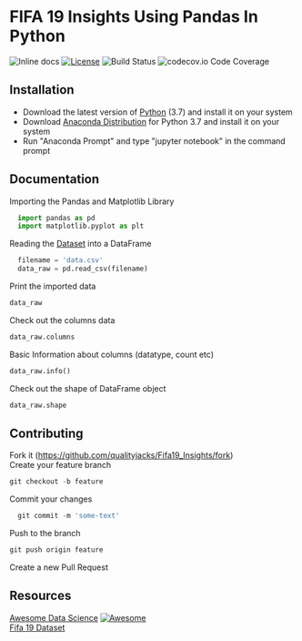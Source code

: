 # FIFA 19 Insights Using Pandas In Python
<img src="https://camo.githubusercontent.com/5e1e40bde51a836bec3ce9c7493e453f64ac1f1b/687474703a2f2f696e63682d63692e6f72672f6769746875622f6477796c2f686170692d617574682d6a7774322e7376673f6272616e63683d6d6173746572" alt="Inline docs" data-canonical-src="http://inch-ci.org/github/dwyl/hapi-auth-jwt2.svg?branch=master" style="max-width:100%;"> <a href="http://badges.mit-license.org" rel="nofollow"><img src="https://camo.githubusercontent.com/107590fac8cbd65071396bb4d04040f76cde5bde/687474703a2f2f696d672e736869656c64732e696f2f3a6c6963656e73652d6d69742d626c75652e7376673f7374796c653d666c61742d737175617265" alt="License" data-canonical-src="http://img.shields.io/:license-mit-blue.svg?style=flat-square" style="max-width:100%;"></a> <img src="https://camo.githubusercontent.com/cfcaf3a99103d61f387761e5fc445d9ba0203b01/68747470733a2f2f7472617669732d63692e6f72672f6477796c2f657374612e7376673f6272616e63683d6d6173746572" alt="Build Status" data-canonical-src="https://travis-ci.org/dwyl/esta.svg?branch=master" style="max-width:100%;"> <img src="https://camo.githubusercontent.com/facfcb6afd684d2c9701c7d6add65f391fdf86fc/68747470733a2f2f696d672e736869656c64732e696f2f636f6465636f762f632f6769746875622f6477796c2f686170692d617574682d6a7774322e7376673f6d61784167653d32353932303030" alt="codecov.io Code Coverage" data-canonical-src="https://img.shields.io/codecov/c/github/dwyl/hapi-auth-jwt2.svg?maxAge=2592000" style="max-width:100%;">

## Installation
* Download the latest version of [Python](https://www.python.org/downloads/) (3.7) and install it on your system
* Download [Anaconda Distribution](https://www.anaconda.com/download/) for Python 3.7 and install it on your system
* Run "Anaconda Prompt" and type "jupyter notebook" in the command prompt

## Documentation 
Importing the Pandas and Matplotlib Library
```python
  import pandas as pd
  import matplotlib.pyplot as plt
```
Reading the [Dataset](https://www.kaggle.com/karangadiya/fifa19) into a DataFrame
```python
  filename = 'data.csv'
  data_raw = pd.read_csv(filename)
```
Print the imported data
```python
data_raw
```
Check out the columns data
```python
data_raw.columns
```
Basic Information about columns (datatype, count etc)
```python
data_raw.info()
```
Check out the shape of DataFrame object
```python
data_raw.shape
```

## Contributing
Fork it (https://github.com/qualityjacks/Fifa19_Insights/fork)<br>
Create your feature branch
```python
git checkout -b feature
```
Commit your changes
```python
  git commit -m 'some-text'
```
Push to the branch
```python
git push origin feature
```
Create a new Pull Request

## Resources
[Awesome Data Science](https://github.com/bulutyazilim/awesome-datascience) <a href="https://github.com/sindresorhus/awesome"><img src="https://camo.githubusercontent.com/13c4e50d88df7178ae1882a203ed57b641674f94/68747470733a2f2f63646e2e7261776769742e636f6d2f73696e647265736f726875732f617765736f6d652f643733303566333864323966656437386661383536353265336136336531353464643865383832392f6d656469612f62616467652e737667" alt="Awesome" data-canonical-src="https://cdn.rawgit.com/sindresorhus/awesome/d7305f38d29fed78fa85652e3a63e154dd8e8829/media/badge.svg" style="max-width:100%;"></a><br>[Fifa 19 Dataset](https://www.kaggle.com/karangadiya/fifa19)
